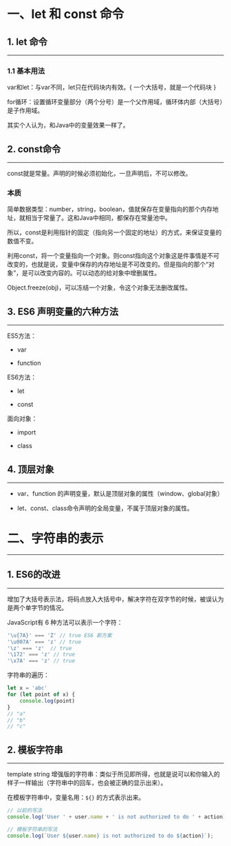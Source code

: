 # 一、let 和 const 命令

## 1. let 命令

------

### 1.1 基本用法

var和let：与var不同，let只在代码块内有效。{ 一个大括号，就是一个代码块 }

for循环：设置循环变量部分（两个分号）是一个父作用域，循环体内部（大括号）是子作用域。

其实个人认为，和Java中的变量效果一样了。



## 2. const命令

------

const就是常量。声明的时候必须初始化，一旦声明后，不可以修改。

### 本质

简单数据类型：number，string，boolean，值就保存在变量指向的那个内存地址，就相当于常量了。这和Java中相同，都保存在常量池中。

所以，const是利用指针的固定（指向另一个固定的地址）的方式，来保证变量的数值不变。

利用const，将一个变量指向一个对象。则const指向这个对象这是件事情是不可改变的，也就是说，变量中保存的内存地址是不可改变的。但是指向的那个“对象”，是可以改变内容的。可以动态的给对象中增删属性。

Object.freeze(obj)，可以冻结一个对象，令这个对象无法删改属性。

## 3. ES6 声明变量的六种方法

-------------

ES5方法：

- var

- function

ES6方法：

- let

- const

面向对象：

- import

- class



## 4. 顶层对象

------

- var、function 的声明变量，默认是顶层对象的属性（window、global对象）

- let、const、class命令声明的全局变量，不属于顶层对象的属性。



# 二、字符串的表示

-----------------------

## 1. ES6的改进

-------------------------

增加了大括号表示法，将码点放入大括号中，解决字符在双字节的时候，被误认为是两个单字节的情况。

JavaScript有 6 种方法可以表示一个字符：

```javascript
'\u{7A}' === 'Z' // true ES6 新方案
'\u007A' === 'z' // true
'\z' === 'z'  // true
'\172' === 'z' // true
'\x7A' === 'z' // true
```

字符串的遍历：

```javascript
let x = 'abc'
for (let point of x) {
    console.log(point)
}
// "a"
// "b"
// "c"
```



## 2. 模板字符串

---

template string 增强版的字符串：类似于所见即所得，也就是说可以和你输入的样子一样输出（字符串中的回车，也会被正确的显示出来）。

在模板字符串中，变量名用：`${}`  的方式表示出来。

```javascript
// 以前的写法
console.log('User ' + user.name + ' is not authorized to do ' + action);

// 模板字符串的写法
console.log(`User ${user.name} is not authorized to do ${action}`);

```














